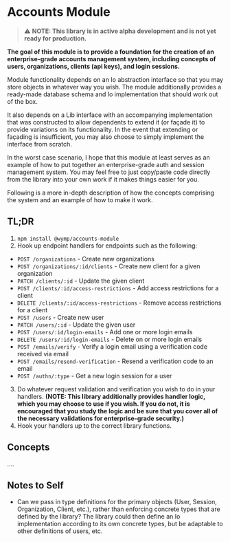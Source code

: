 Accounts Module
=========================================================================

> :warning: **NOTE: This library is in active alpha development and is not yet ready for 
>  production.**

**The goal of this module is to provide a foundation for the creation of an enterprise-grade
accounts management system, including concepts of users, organizations, clients (api keys), and
login sessions.**

Module functionality depends on an Io abstraction interface so that you may store objects in
whatever way you wish. The module additionally provides a ready-made database schema and Io
implementation that should work out of the box.

It also depends on a Lib interface with an accompanying implementation that was constructed to allow
dependents to extend it (or façade it) to provide variations on its functionality. In the event that
extending or façading is insufficient, you may also choose to simply implement the interface from
scratch.

In the worst case scenario, I hope that this module at least serves as an example of how to put
together an enterprise-grade auth and session management system. You may feel free to just
copy/paste code directly from the library into your own work if it makes things easier for you.

Following is a more in-depth description of how the concepts comprising the system and an example
of how to make it work.

## TL;DR

1. `npm install @wymp/accounts-module`
2. Hook up endpoint handlers for endpoints such as the following:
  * `POST /organizations` - Create new organizations
  * `POST /organizations/:id/clients` - Create new client for a given organization
  * `PATCH /clients/:id` - Update the given client
  * `POST /clients/:id/access-restrictions` - Add access restrictions for a client
  * `DELETE /clients/:id/access-restrictions` - Remove access restrictions for a client
  * `POST /users` - Create new user
  * `PATCH /users/:id` - Update the given user
  * `POST /users/:id/login-emails` - Add one or more login emails
  * `DELETE /users/:id/login-emails` - Delete on or more login emails
  * `POST /emails/verify` - Verify a login email using a verification code received via email
  * `POST /emails/resend-verification` - Resend a verification code to an email
  * `POST /authn/:type` - Get a new login session for a user
3. Do whatever request validation and verification you wish to do in your handlers. **(NOTE: This
   library additionally provides handler logic, which you may choose to use if you wish. If you
   do not, it is encouraged that you study the logic and be sure that you cover all of the
   necessary validations for enterprise-grade security.)**
4. Hook your handlers up to the correct library functions.

## Concepts

....

## Notes to Self

* Can we pass in type definitions for the primary objects (User, Session, Organization, Client,
  etc.), rather than enforcing concrete types that are defined by the library? The library could
  then define an Io implementation according to its own concrete types, but be adaptable to other
  definitions of users, etc.
